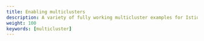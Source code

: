 ```yaml
---
title: Enabling multiclusters
description: A variety of fully working multicluster examples for Istio that you can experiment with.
weight: 100
keywords: [multicluster]
---
```

